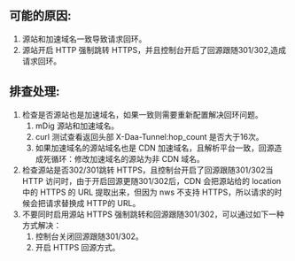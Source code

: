 ## 可能的原因:
1. 源站和加速域名一致导致请求回环。
2. 源站开启 HTTP 强制跳转 HTTPS，并且控制台开启了回源跟随301/302,造成请求回环。

## 排查处理:
1. 检查是否源站也是加速域名，如果一致则需要重新配置解决回环问题。
	1. mDig 源站和加速域名。
	2. curl 测试查看返回头部 X-Daa-Tunnel:hop_count 是否大于16次。
	3. 如果加速域名的源站域名也是 CDN 加速域名，且解析平台一致，回源造成死循环：修改加速域名的源站为非 CDN 域名。
2. 检查源站是否302/301跳转 HTTPS，且控制台开启了回源跟随301/302当 HTTP 访问时，由于开启回源更随301/302后，CDN 会把源站给的 location 中的 HTTPS 的 URL 提取出来，但因为 nws 不支持 HTTPS，所以请求的时候会把请求替换成 HTTP的 URL。
3. 不要同时启用源站 HTTPS 强制跳转和回源跟随301/302，可以通过如下一种方式解决：
	1. 控制台关闭回源跟随301/302。
	2. 开启 HTTPS 回源方式。

